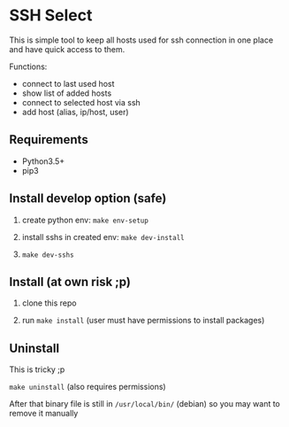 # SSH Select

This is simple tool to keep all hosts used for ssh connection in one place and have quick access to them.

Functions:

- connect to last used host
- show list of added hosts
- connect to selected host via ssh
- add host (alias, ip/host, user)

## Requirements

* Python3.5+
* pip3


## Install develop option (safe)

1. create python env: `make env-setup`

2. install sshs in created env: `make dev-install`

3. `make dev-sshs`

## Install (at own risk ;p)

1. clone this repo

2. run `make install` (user must have permissions to install packages)


## Uninstall

This is tricky ;p

`make uninstall` (also requires permissions)

After that binary file is still in `/usr/local/bin/`  (debian) so you may want to remove it manually
